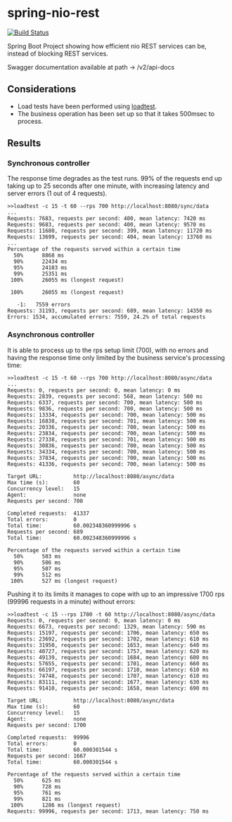 # spring-nio-rest

[![Build Status](https://travis-ci.org/codependent/spring-nio-rest.svg?branch=master)](https://travis-ci.org/codependent/spring-nio-rest)

Spring Boot Project showing how efficient nio REST services can be, instead of blocking REST services.

Swagger documentation available at path -> /v2/api-docs

## Considerations
* Load tests have been performed using [loadtest](https://github.com/alexfernandez/loadtest). 
* The business operation has been set up so that it takes 500msec to process.

## Results

### Synchronous controller

The response time degrades as the test runs. 99% of the requests end up taking up to 25 seconds after one minute, with increasing latency and server errors (1 out of 4 requests).

    >>loadtest -c 15 -t 60 --rps 700 http://localhost:8080/sync/data    
    ...
    Requests: 7683, requests per second: 400, mean latency: 7420 ms
    Requests: 9683, requests per second: 400, mean latency: 9570 ms
    Requests: 11680, requests per second: 399, mean latency: 11720 ms
    Requests: 13699, requests per second: 404, mean latency: 13760 ms
    ...
    Percentage of the requests served within a certain time
      50%      8868 ms
      90%      22434 ms
      95%      24103 ms
      99%      25351 ms
     100%      26055 ms (longest request)
    
     100%      26055 ms (longest request)
    
       -1:   7559 errors
    Requests: 31193, requests per second: 689, mean latency: 14350 ms
    Errors: 1534, accumulated errors: 7559, 24.2% of total requests

### Asynchronous controller

It is able to process up to the rps setup limit (700), with no errors and having the response time only limited by the business service's processing time: 

    >>loadtest -c 15 -t 60 --rps 700 http://localhost:8080/async/data    
    ...
    Requests: 0, requests per second: 0, mean latency: 0 ms
    Requests: 2839, requests per second: 568, mean latency: 500 ms
    Requests: 6337, requests per second: 700, mean latency: 500 ms
    Requests: 9836, requests per second: 700, mean latency: 500 ms
    Requests: 13334, requests per second: 700, mean latency: 500 ms
    Requests: 16838, requests per second: 701, mean latency: 500 ms
    Requests: 20336, requests per second: 700, mean latency: 500 ms
    Requests: 23834, requests per second: 700, mean latency: 500 ms
    Requests: 27338, requests per second: 701, mean latency: 500 ms
    Requests: 30836, requests per second: 700, mean latency: 500 ms
    Requests: 34334, requests per second: 700, mean latency: 500 ms
    Requests: 37834, requests per second: 700, mean latency: 500 ms
    Requests: 41336, requests per second: 700, mean latency: 500 ms

    Target URL:          http://localhost:8080/async/data
    Max time (s):        60
    Concurrency level:   15
    Agent:               none
    Requests per second: 700

    Completed requests:  41337
    Total errors:        0
    Total time:          60.002348360999996 s
    Requests per second: 689
    Total time:          60.002348360999996 s

    Percentage of the requests served within a certain time
      50%      503 ms
      90%      506 ms
      95%      507 ms
      99%      512 ms
     100%      527 ms (longest request)

Pushing it to its limits it manages to cope with up to an impressive 1700 rps (99996 requests in a minute) without errors:

    >>loadtest -c 15 --rps 1700 -t 60 http://localhost:8080/async/data
    Requests: 0, requests per second: 0, mean latency: 0 ms
    Requests: 6673, requests per second: 1329, mean latency: 590 ms
    Requests: 15197, requests per second: 1706, mean latency: 650 ms
    Requests: 23692, requests per second: 1702, mean latency: 610 ms
    Requests: 31950, requests per second: 1653, mean latency: 640 ms
    Requests: 40727, requests per second: 1757, mean latency: 620 ms
    Requests: 49139, requests per second: 1684, mean latency: 600 ms
    Requests: 57655, requests per second: 1701, mean latency: 660 ms
    Requests: 66197, requests per second: 1710, mean latency: 610 ms
    Requests: 74748, requests per second: 1707, mean latency: 610 ms
    Requests: 83111, requests per second: 1677, mean latency: 630 ms
    Requests: 91410, requests per second: 1658, mean latency: 690 ms

    Target URL:          http://localhost:8080/async/data
    Max time (s):        60
    Concurrency level:   15
    Agent:               none
    Requests per second: 1700

    Completed requests:  99996
    Total errors:        0
    Total time:          60.000301544 s
    Requests per second: 1667
    Total time:          60.000301544 s

    Percentage of the requests served within a certain time
      50%      625 ms
      90%      728 ms
      95%      761 ms
      99%      821 ms
     100%      1286 ms (longest request)
    Requests: 99996, requests per second: 1713, mean latency: 750 ms
